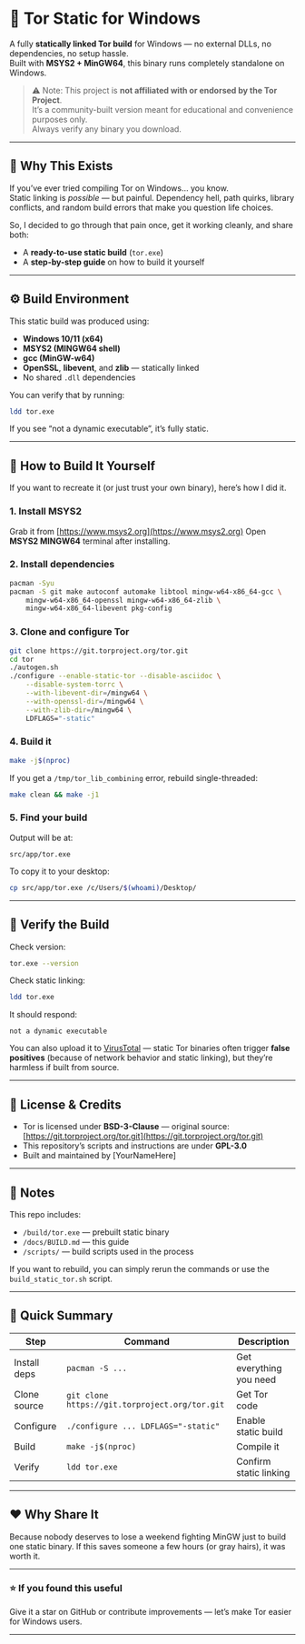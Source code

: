 # 🧱 Tor Static for Windows

A fully **statically linked Tor build** for Windows — no external DLLs, no dependencies, no setup hassle.  
Built with **MSYS2 + MinGW64**, this binary runs completely standalone on Windows.

> ⚠️ Note: This project is **not affiliated with or endorsed by the Tor Project**.  
> It’s a community-built version meant for educational and convenience purposes only.  
> Always verify any binary you download.

---

## 🧩 Why This Exists

If you’ve ever tried compiling Tor on Windows… you know.  
Static linking is *possible* — but painful. Dependency hell, path quirks, library conflicts, and random build errors that make you question life choices.  

So, I decided to go through that pain once, get it working cleanly, and share both:
- A **ready-to-use static build** (`tor.exe`)
- A **step-by-step guide** on how to build it yourself

---

## ⚙️ Build Environment

This static build was produced using:

- **Windows 10/11 (x64)**
- **MSYS2 (MINGW64 shell)**
- **gcc (MinGW-w64)**  
- **OpenSSL**, **libevent**, and **zlib** — statically linked  
- No shared `.dll` dependencies

You can verify that by running:
```bash
ldd tor.exe
````

If you see “not a dynamic executable”, it’s fully static.

---

## 🧰 How to Build It Yourself

If you want to recreate it (or just trust your own binary), here’s how I did it.

### 1. Install MSYS2

Grab it from [https://www.msys2.org](https://www.msys2.org)
Open **MSYS2 MINGW64** terminal after installing.

### 2. Install dependencies

```bash
pacman -Syu
pacman -S git make autoconf automake libtool mingw-w64-x86_64-gcc \
    mingw-w64-x86_64-openssl mingw-w64-x86_64-zlib \
    mingw-w64-x86_64-libevent pkg-config
```

### 3. Clone and configure Tor

```bash
git clone https://git.torproject.org/tor.git
cd tor
./autogen.sh
./configure --enable-static-tor --disable-asciidoc \
    --disable-system-torrc \
    --with-libevent-dir=/mingw64 \
    --with-openssl-dir=/mingw64 \
    --with-zlib-dir=/mingw64 \
    LDFLAGS="-static"
```

### 4. Build it

```bash
make -j$(nproc)
```

If you get a `/tmp/tor_lib_combining` error, rebuild single-threaded:

```bash
make clean && make -j1
```

### 5. Find your build

Output will be at:

```
src/app/tor.exe
```

To copy it to your desktop:

```bash
cp src/app/tor.exe /c/Users/$(whoami)/Desktop/
```

---

## 🧪 Verify the Build

Check version:

```bash
tor.exe --version
```

Check static linking:

```bash
ldd tor.exe
```

It should respond:

```
not a dynamic executable
```

You can also upload it to [VirusTotal](https://www.virustotal.com/) — static Tor binaries often trigger **false positives** (because of network behavior and static linking), but they’re harmless if built from source.

---

## 🧾 License & Credits

* Tor is licensed under **BSD-3-Clause** — original source: [https://git.torproject.org/tor.git](https://git.torproject.org/tor.git)
* This repository’s scripts and instructions are under **GPL-3.0**
* Built and maintained by [YourNameHere]

---

## 💬 Notes

This repo includes:

* `/build/tor.exe` — prebuilt static binary
* `/docs/BUILD.md` — this guide
* `/scripts/` — build scripts used in the process

If you want to rebuild, you can simply rerun the commands or use the `build_static_tor.sh` script.

---

## 🚀 Quick Summary

| Step         | Command                                        | Description             |
| ------------ | ---------------------------------------------- | ----------------------- |
| Install deps | `pacman -S ...`                                | Get everything you need |
| Clone source | `git clone https://git.torproject.org/tor.git` | Get Tor code            |
| Configure    | `./configure ... LDFLAGS="-static"`            | Enable static build     |
| Build        | `make -j$(nproc)`                              | Compile it              |
| Verify       | `ldd tor.exe`                                  | Confirm static linking  |

---

## ❤️ Why Share It

Because nobody deserves to lose a weekend fighting MinGW just to build one static binary.
If this saves someone a few hours (or gray hairs), it was worth it.

---

### ⭐ If you found this useful

Give it a star on GitHub or contribute improvements — let’s make Tor easier for Windows users.

---

